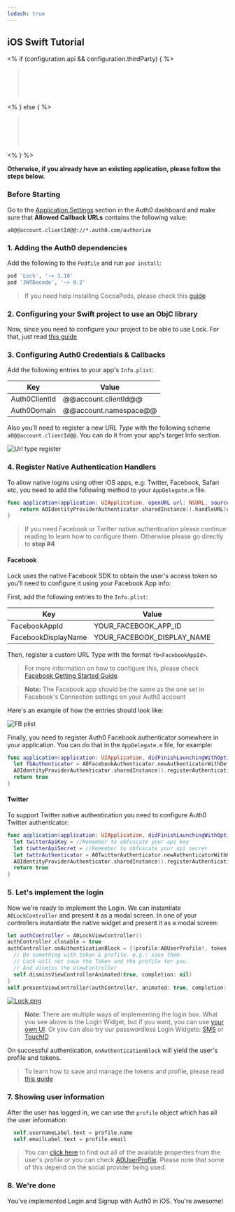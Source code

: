 ```yaml
---
lodash: true
---
```


## iOS Swift Tutorial

<% if (configuration.api && configuration.thirdParty) { %>

<div class="package" style="text-align: center;">
  <blockquote>
    <a href="@@base_url@@/native-mobile-samples/master/create-package?path=iOS/basic-sample-swift&type=replace&filePath=iOS/basic-sample-swift/SwiftSample/Info.plist@@account.clientParam@@" class="btn btn-lg btn-success btn-package" style="text-transform: uppercase; color: white">
      <span style="display: block">Download a Seed project</span>
      <% if (account.userName) { %>
      <span class="smaller" style="display:block; font-size: 11px">with your Auth0 API Keys already set and configured</span>
      <% } %>
    </a>
  </blockquote>
</div>
<% } else  { %>

<div class="package" style="text-align: center;">
  <blockquote>
    <a href="@@base_url@@/native-mobile-samples/master/create-package?path=iOS/basic-sample-swift&type=replace&filePath=iOS/basic-sample-swift/SwiftSample/Info.plist@@account.clientParam@@" class="btn btn-lg btn-success btn-package" style="text-transform: uppercase; color: white">
      <span style="display: block">Download a Seed project</span>
      <% if (account.userName) { %>
      <span class="smaller" style="display:block; font-size: 11px">with your Auth0 API Keys already set and configured</span>
      <% } %>
    </a>
  </blockquote>
</div>


<% } %>

**Otherwise, if you already have an existing application, please follow the steps below.**
### Before Starting

<div class="setup-callback">
<p>Go to the <a href="@@uiAppSettingsURL@@" target="_new">Application Settings</a> section in the Auth0 dashboard and make sure that <b>Allowed Callback URLs</b> contains the following value:</p>

<pre><code>a0@@account.clientId@@://*.auth0.com/authorize</pre></code>
</div>

### 1. Adding the Auth0 dependencies

Add the following to the `Podfile` and run `pod install`:

```ruby
pod 'Lock', '~> 1.10'
pod 'JWTDecode', '~> 0.2'
```

> If you need help installing CocoaPods, please check this [guide](http://guides.cocoapods.org/using/getting-started.html)

### 2. Configuring your Swift project to use an ObjC library

Now, since you need to configure your project to be able to use Lock. For that, just read [this guide](https://github.com/auth0/Lock.iOS-OSX/wiki/Lock-&-Swift)

### 3. Configuring Auth0 Credentials & Callbacks

Add the following entries to your app's `Info.plist`:

<table class="table">
  <thead>
    <tr>
      <th>Key</th>
      <th>Value</th>
    </tr>
  </thead>
  <tr>
    <td>Auth0ClientId</td>
    <td>@@account.clientId@@</td>
  </tr>
  <tr>
    <td>Auth0Domain</td>
    <td>@@account.namespace@@</td>
  </tr>
</table>


Also you'll need to register a new _URL Type_ with the following scheme
`a0@@account.clientId@@`. You can do it from your app's target Info section.

![Url type register](https://cloudup.com/cwoiCwp7ZfA+)

### 4. Register Native Authentication Handlers

To allow native logins using other iOS apps, e.g: Twitter, Facebook, Safari etc, you need to add the following method to your `AppDelegate.m` file.

```swift
func application(application: UIApplication, openURL url: NSURL, sourceApplication: String, annotation: AnyObject?) -> Bool {
    return A0IdentityProviderAuthenticator.sharedInstance().handleURL(url, sourceApplication: sourceApplication)
}
```

> If you need Facebook or Twitter native authentication please continue reading to learn how to configure them. Otherwise please go directly to __step #4__

#### Facebook

Lock uses the native Facebook SDK to obtain the user's access token so you'll need to configure it using your Facebook App info:

First, add the following entries to the `Info.plist`:

<table class="table">
  <thead>
    <tr>
      <th>Key</th>
      <th>Value</th>
    </tr>
  </thead>
  <tr>
    <td>FacebookAppId</td>
    <td>YOUR_FACEBOOK_APP_ID</td>
  </tr>
  <tr>
    <td>FacebookDisplayName</td>
    <td>YOUR_FACEBOOK_DISPLAY_NAME</td>
  </tr>
</table>

Then, register a custom URL Type with the format `fb<FacebookAppId>`.

> For more information on how to configure this, please check [Facebook Getting Started Guide](https://developers.facebook.com/docs/ios/getting-started).

> **Note:** The Facebook app should be the same as the one set in Facebook's Connection settings on your Auth0 account

Here's an example of how the entries should look like:

![FB plist](https://cloudup.com/cYOWHbPp8K4+)

Finally, you need to register Auth0 Facebook authenticator somewhere in your application. You can do that in the `AppDelegate.m` file, for example:

```swift
func application(application: UIApplication, didFinishLaunchingWithOptions launchOptions: [NSObject: AnyObject]?) -> Bool {
  let fbAuthenticator = A0FacebookAuthenticator.newAuthenticatorWithDefaultPermissions()
  A0IdentityProviderAuthenticator.sharedInstance().registerAuthenticationProvider(fbAuthenticator)
  return true
}
```

#### Twitter

To support Twitter native authentication you need to configure Auth0 Twitter authenticator:

```swift
func application(application: UIApplication, didFinishLaunchingWithOptions launchOptions: [NSObject: AnyObject]?) -> Bool {
  let twitterApiKey = //Remember to obfuscate your api key
  let tiwtterApiSecret = //Remember to obfuscate your api secret
  let twttrAuthenticator = A0TwitterAuthenticator.newAuthenticatorWithKey(twitterApiKey, andSecret: twitterApiSecret)
  A0IdentityProviderAuthenticator.sharedInstance().registerAuthenticationProvider(twttrAuthenticator)
  return true
}
```

### 5. Let's implement the login
Now we're ready to implement the Login. We can instantiate `A0LockController` and present it as a modal screen. In one of your controllers instantiate the native widget and present it as a modal screen:

```swift
let authController = A0LockViewController()
authController.closable = true
authController.onAuthenticationBlock = {(profile:A0UserProfile!, token:A0Token!) -> () in
  // Do something with token & profile. e.g.: save them.
  // Lock will not save the Token and the profile for you.
  // And dismiss the ViewController
  self.dismissViewControllerAnimated(true, completion: nil)
}
self.presentViewController(authController, animated: true, completion: nil)
```

[![Lock.png](https://cdn.auth0.com/mobile-sdk-lock/Lock-Widget-Screenshot.png)](https://auth0.com)

> **Note**: There are multiple ways of implementing the login box. What you see above is the Login Widget, but if you want, you can use [your own UI](https://github.com/auth0/Lock.iOS-OSX/wiki/Getting-Started:-Use-your-own-UI). 
> Or you can also try our passwordless Login Widgets: [SMS](https://github.com/auth0/Lock.iOS-OSX#sms) or [TouchID](https://github.com/auth0/Lock.iOS-OSX#touchid)

On successful authentication, `onAuthenticationBlock` will yield the user's profile and tokens.

> To learn how to save and manage the tokens and profile, please read [this guide](https://github.com/auth0/Lock.iOS-OSX/wiki/How-to-save-and-refresh-JWT-token)

### 7. Showing user information

After the user has logged in, we can use the `profile` object which has all the user information:

```swift
  self.usernameLabel.text = profile.name
  self.emailLabel.text = profile.email
```

> You can [click here](@@base_url@@/user-profile) to find out all of the available properties from the user's profile or you can check [A0UserProfile](https://github.com/auth0/Lock.iOS-OSX/blob/master/Pod/Classes/Core/A0UserProfile.h). Please note that some of this depend on the social provider being used.

### 8. We're done

You've implemented Login and Signup with Auth0 in iOS. You're awesome!
